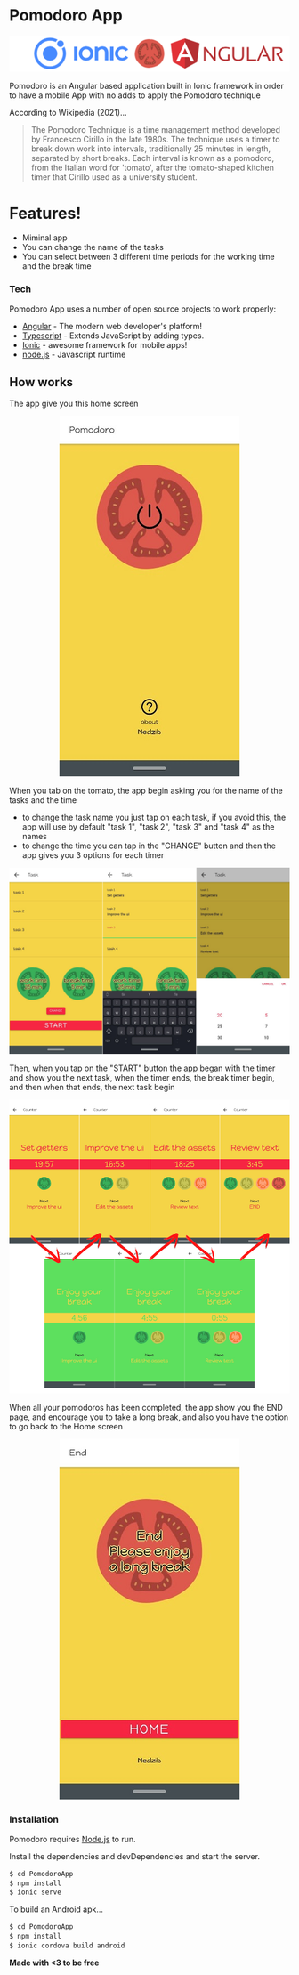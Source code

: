 # Pomodoro App

[![N|Solid](https://raw.githubusercontent.com/Ned-zib/PomodoroApp/master/rdm_images/banner.png)](https://github.com/Ned-zib/PomodoroApp)

Pomodoro is an Angular based application built in Ionic framework in order to have a mobile App with no adds to apply the Pomodoro technique

According to Wikipedia (2021)...
>The Pomodoro Technique is a time management method developed by Francesco Cirillo in the late 1980s. The technique uses a timer to break down work into intervals, traditionally 25 minutes in length, separated by short breaks. Each interval is known as a pomodoro, from the Italian word for 'tomato', after the tomato-shaped kitchen timer that Cirillo used as a university student.

# Features!

  - Miminal app
  - You can change the name of the tasks
  - You can select between 3 different time periods for the working time and the break time 

### Tech

Pomodoro App uses a number of open source projects to work properly:

* [Angular](https://angular.io) - The modern web developer's platform!
* [Typescript](https://www.typescriptlang.org) - Extends JavaScript by adding types.
* [Ionic](https://ionicframework.com) - awesome framework for mobile apps!
* [node.js](https://nodejs.org/en/) - Javascript runtime

## How works
The app give you this home screen 

<p align="center">
<img src="https://raw.githubusercontent.com/Ned-zib/PomodoroApp/master/rdm_images/home.jpeg">
<P>

When you tab on the tomato, the app begin asking you for the name of the tasks and the time
- to change the task name you just tap on each task, if you avoid this, the app will use by default "task 1", "task 2", "task 3" and "task 4" as the names
- to change the time you can tap in the "CHANGE" button and then the app gives you 3 options for each timer

<p align="center">
<img src="https://raw.githubusercontent.com/Ned-zib/PomodoroApp/master/rdm_images/task.png">
<P>

Then, when you tap on the "START" button the app began with the timer and show you the next task, when the timer ends, the break timer begin, and then when that ends, the next task begin

<p align="center">
<img src="https://raw.githubusercontent.com/Ned-zib/PomodoroApp/master/rdm_images/pomodoros.png">
<P>

When all your pomodoros has been completed, the app show you the END page, and encourage you to take a long break, and also you have the option to go back to the Home screen

<p align="center">
<img src="https://raw.githubusercontent.com/Ned-zib/PomodoroApp/master/rdm_images/end.jpeg">
<P>

### Installation

Pomodoro requires [Node.js](https://nodejs.org/) to run.

Install the dependencies and devDependencies and start the server.

```sh
$ cd PomodoroApp
$ npm install
$ ionic serve
```

To build an Android apk...

```sh
$ cd PomodoroApp
$ npm install 
$ ionic cordova build android
```

**Made with <3 to be free**